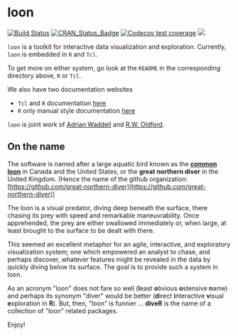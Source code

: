 # loon

[![Build Status](https://travis-ci.org/great-northern-diver/loon.svg?branch=master)](https://travis-ci.org/great-northern-diver/loon) [![CRAN\_Status\_Badge](http://www.r-pkg.org/badges/version/loon)](https://cran.r-project.org/package=loon)
[![Codecov test coverage](https://codecov.io/gh/z267xu/loon/branch/master/graph/badge.svg)](https://codecov.io/gh/z267xu/loon?branch=master)
[![](https://cranlogs.r-pkg.org/badges/loon)](https://cran.r-project.org/package=loon)

`loon` is a toolkit for interactive data visualization and
exploration. Currently, `loon` is embedded in `R` and `Tcl`.

To get more on either system, go look at the `README` in the corresponding directory above, `R` or `Tcl`.

We also have two documentation websites

* `Tcl` and `R` documentation [here](http://great-northern-diver.github.io/loon/l_help)
* `R` only manual style documentation [here](http://great-northern-diver.github.io/loon/)


`loon` is joint work of [Adrian Waddell](http://adrian.waddell.ch) and
[R.W. Oldford](http://math.uwaterloo.ca/~rwoldfor/).


## On the name

The software is named after a large aquatic bird known as the [**common loon**](https://en.wikipedia.org/wiki/Common_loon) in Canada and the United States, or the **great northern diver** in the United Kingdom.  (Hence the name of the github organization: [https://github.com/great-northern-diver](https://github.com/great-northern-diver)) 

The loon is a visual predator, diving deep beneath the surface, there chasing its prey with speed and remarkable maneuvrability. Once apprehended, the prey
are either swallowed immediately or, when large, at least brought to the surface to be dealt with there. 

This seemed an excellent metaphor for an agile, interactive, and exploratory visualization system; one which empowered an analyst to chase, and perhaps discover, whatever features might be revealed in the data by quickly diving below its surface.  The goal is to provide such a system in loon.

As an acronym "loon" does not fare so well (**l**east **o**bvious **o**stensive **n**ame) and perhaps its synonym "diver" would be better  (**d**irect **i**nteractive **v**isual **e**xploration in **R**).  But, then,  "loon" is funnier ...  **diveR** is the name of a collection of "loon" related packages.

Enjoy!




